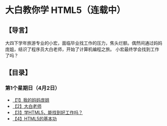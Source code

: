 # 大白教你学 HTML5（连载中）
## 【导言】

大四下学年旅游专业的小宏，面临毕业找工作的压力，焦头烂额。偶然间通过妈妈庞姐，结识了程序员大白老师，开始了计算机编程之旅。
小宏最终学会找到工作了吗？

## 【目录】
### 第1个星期日（4月2日）

- [【1】我的妈妈庞姐](http://www.jianshu.com)
- [【2】大白老师](http://www.jianshu.com)
- [【3】学HTML5，能找到好工作吗？](http://www.jianshu.com)
- [【4】HTML5的基本功](http://www.jianshu.com)
